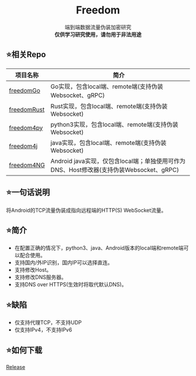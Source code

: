 ﻿<h1 align="center">  
    <strong>
        Freedom
    </strong>
</h1>
<p align="center">
    端到端数据流量伪装加密研究
  <br/>
    <strong>仅供学习研究使用，请勿用于非法用途</strong>
</p>


## :star:相关Repo
| 项目名称  | 简介 | 
| ------------- | ------------- |   
| [freedomGo](https://github.com/nICEnnnnnnnLee/freedomGo)  |  Go实现，包含local端、remote端(支持伪装Websocket、gRPC)  | 
| [freedomRust](https://github.com/nICEnnnnnnnLee/freedomRust)  |  Rust实现，包含local端、remote端(支持伪装Websocket)  | 
| [freedom4py](https://github.com/nICEnnnnnnnLee/freedom4py)  |  python3实现，包含local端、remote端(支持伪装Websocket)  | 
| [freedom4j](https://github.com/nICEnnnnnnnLee/freedom4j)  |  java实现，包含local端、remote端(支持伪装Websocket)  | 
| [freedom4NG](https://github.com/nICEnnnnnnnLee/freedom4NG)  | Android java实现，仅包含local端；单独使用可作为DNS、Host修改器(支持伪装Websocket、gRPC) | 
 




## :star:一句话说明  
将Android的TCP流量伪装成指向远程端的HTTP(S) WebSocket流量。

## :star:简介  
+ 在配置正确的情况下，python3、java、Android版本的local端和remote端可以配合使用。  
+ 支持国内/外IP识别，国内IP可以选择直连。  
+ 支持修改Host。  
+ 支持修改DNS服务器。  
+ 支持DNS over HTTPS(生效时将取代默认DNS)。

## :star:缺陷  
+ 仅支持代理TCP，不支持UDP
+ 仅支持IPv4，不支持IPv6

## :star:如何下载  
[Release](https://github.com/nICEnnnnnnnLee/freedom4NG/releases)  

